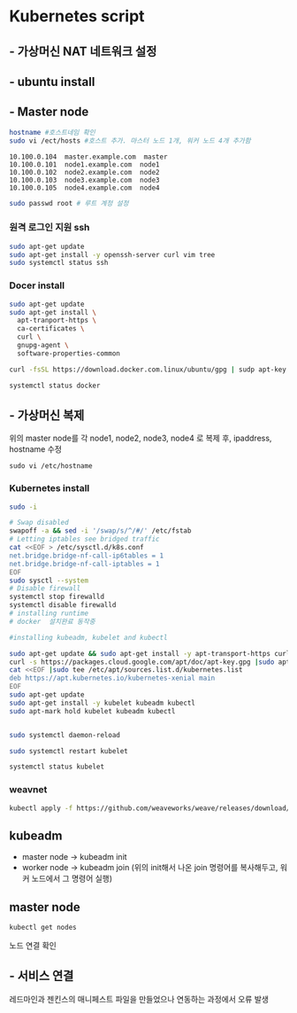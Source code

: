 # Kubernetes script

## - 가상머신 NAT 네트워크 설정
## - ubuntu install

## - Master node
``` bash
hostname #호스트네임 확인
sudo vi /ect/hosts #호스트 추가. 마스터 노드 1개, 워커 노드 4개 추가함
```

```
10.100.0.104  master.example.com  master
10.100.0.101  node1.example.com  node1
10.100.0.102  node2.example.com  node2
10.100.0.103  node3.example.com  node3
10.100.0.105  node4.example.com  node4
```

``` bash
sudo passwd root # 루트 계정 설정
```

### 원격 로그인 지원  ssh
``` bash
sudo apt-get update
sudo apt-get install -y openssh-server curl vim tree
sudo systemctl status ssh
```

### Docer install
``` bash
sudo apt-get update
sudo apt-get install \
  apt-tranport-https \
  ca-certificates \
  curl \
  gnupg-agent \
  software-properties-common

curl -fsSL https://download.docker.com.linux/ubuntu/gpg | sudp apt-key add -

systemctl status docker
```
## - 가상머신 복제
위의 master node를 각 node1, node2, node3, node4 로 복제 후, ipaddress, hostname 수정

```
sudo vi /etc/hostname
```

### Kubernetes install
``` bash
sudo -i

# Swap disabled
swapoff -a && sed -i '/swap/s/^/#/' /etc/fstab
# Letting iptables see bridged traffic
cat <<EOF > /etc/sysctl.d/k8s.conf
net.bridge.bridge-nf-call-ip6tables = 1
net.bridge.bridge-nf-call-iptables = 1
EOF
sudo sysctl --system
# Disable firewall
systemctl stop firewalld
systemctl disable firewalld
# installing runtime
# docker  설치완료 동작중

#installing kubeadm, kubelet and kubectl

sudo apt-get update && sudo apt-get install -y apt-transport-https curl
curl -s https://packages.cloud.google.com/apt/doc/apt-key.gpg |sudo apt-key add -
cat <<EOF |sudo tee /etc/apt/sources.list.d/kubernetes.list
deb https://apt.kubernetes.io/kubernetes-xenial main
EOF
sudo apt-get update
sudo apt-get install -y kubelet kubeadm kubectl
sudo apt-mark hold kubelet kubeadm kubectl

```

``` bash

sudo systemctl daemon-reload

sudo systemctl restart kubelet

systemctl status kubelet
```

### weavnet 
``` bash
kubectl apply -f https://github.com/weaveworks/weave/releases/download/v2.8.1/weave-daemonset-k8s-1.11.yaml

```

## kubeadm
- master node -> kubeadm init 
- worker node -> kubeadm join (위의 init해서 나온 join 명령어를 복사해두고, 워커 노드에서 그 명령어 실행)

## master node
``` bash
kubectl get nodes
```
노드 연결 확인



## - 서비스 연결
레드마인과 젠킨스의 매니페스트 파일을 만들었으나 연동하는 과정에서 오류 발생 
